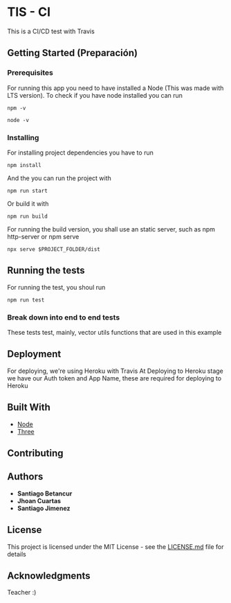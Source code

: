 # TIS - CI
This is a CI/CD test with Travis

## Getting Started (Preparación)

### Prerequisites
For running this app you need to have installed a Node (This was made with LTS version). To check if you have node installed you can run

```
npm -v
```
```
node -v
```

### Installing
For installing project dependencies you have to run

```
npm install
```

And the you can run the project with

```
npm run start
```

Or build it with

```
npm run build
```

For running the build version, you shall use an static server, such as npm http-server or npm serve

```
npx serve $PROJECT_FOLDER/dist
```

## Running the tests

For running the test, you shoul run

```
npm run test
```

### Break down into end to end tests

These tests test, mainly, vector utils functions that are used in this example

## Deployment

For deploying, we're using Heroku with Travis
At Deploying to Heroku stage we have our Auth token and App Name, these are required for deploying to Heroku

## Built With

* [Node](https://nodejs.org/es/)
* [Three](https://threejs.org/)

## Contributing






## Authors

* **Santiago Betancur**
* **Jhoan Cuartas**
* **Santiago Jimenez**

## License

This project is licensed under the MIT License - see the [LICENSE.md](LICENSE.md) file for details

## Acknowledgments

Teacher :)
